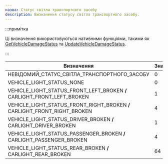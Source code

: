 ```yaml
---
назва: Статус світла транспортного засобу
description: Визначення статусу світла транспортного засобу.
---
```


:::примітка

Ці визначення використовуються нативними функціями, такими як [GetVehicleDamageStatus](../functions/GetVehicleDamageStatus) та [UpdateVehicleDamageStatus](../functions/UpdateVehicleDamageStatus).

:::

| Визначення | Значення
| ------------------------------------------------------------------------- | ----- |
| НЕВІДОМИЙ_СТАТУС_СВІТЛА_ТРАНСПОРТНОГО_ЗАСОБУ | 0
| VEHICLE_LIGHT_STATUS_NONE | 0 | ¦ ¦ ¦ ¦ ¦ ¦ ¦ ¦ ¦ ¦ ¦ ¦ ¦ ¦ ¦0
| VEHICLE_LIGHT_STATUS_FRONT_LEFT_BROKEN **/** CARLIGHT_FRONT_LEFT_BROKEN | 1 |/** CARLIGHT_FRONT_LEFT_BROKEN
| VEHICLE_LIGHT_STATUS_FRONT_RIGHT_BROKEN **/** CARLIGHT_FRONT_RIGHT_BROKEN | 4 | | CARLIGHT_FRONT_RIGHT_BROKEN
| VEHICLE_LIGHT_STATUS_DRIVER_BROKEN **/** CARLIGHT_DRIVER_BROKEN | 1
| VEHICLE_LIGHT_STATUS_PASSENGER_BROKEN **/** CARLIGHT_PASSENGER_BROKEN | 4 | ¦ ¦ ¦АВТОМОБІЛЬ_СВІТЛО_СТАТУС_ПАСАЖИР_НЕСПРАВНИЙ **/** CARLIGHT_PASSENGER_BROKEN | 4
| VEHICLE_LIGHT_STATUS_REAR_BROKEN **/** CARLIGHT_REAR_BROKEN | 64


